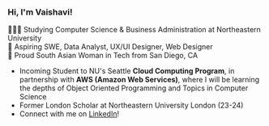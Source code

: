 ### Hi, I'm Vaishavi!

👩🏾‍💻 Studying Computer Science & Business Administration at Northeastern University </br>
💭 Aspiring SWE, Data Analyst, UX/UI Designer, Web Designer </br>
📍 Proud South Asian Woman in Tech from San Diego, CA

- Incoming Student to NU's Seattle **Cloud Computing Program**, in partnership with **AWS (Amazon Web Services)**, where I will be learning the depths of Object Oriented Programming and Topics in Computer Science
- Former London Scholar at Northeastern University London (23-24)
- Connect with me on [LinkedIn](https://www.linkedin.com/in/vaishavi-jayashankar-718624209/)!

